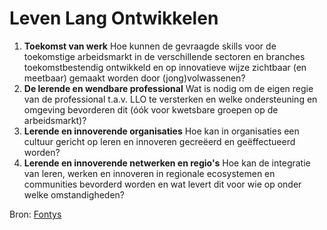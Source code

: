# Leven Lang Ontwikkelen

1. **Toekomst van werk**
   Hoe kunnen de gevraagde skills voor de toekomstige arbeidsmarkt in de verschillende sectoren en branches toekomstbestendig ontwikkeld en op innovatieve wijze zichtbaar (en meetbaar) gemaakt worden door (jong)volwassenen? 
2. **De lerende en wendbare professional**
   Wat is nodig om de eigen regie van de professional t.a.v. LLO te versterken en welke ondersteuning en omgeving bevorderen dit (óók voor kwetsbare groepen op de arbeidsmarkt)?
3. **Lerende en innoverende organisaties**
   Hoe kan in organisaties een cultuur gericht op leren en innoveren gecreëerd en geëffectueerd worden?
4. **Lerende en innoverende netwerken en regio's**
   Hoe kan de integratie van leren, werken en innoveren in regionale ecosystemen en communities bevorderd worden en wat levert dit voor wie op onder welke omstandigheden?

Bron: [Fontys](https://fontys.nl/Onderzoek/Toekomst-van-leren-1/Leven-lang-ontwikkelen.htm)